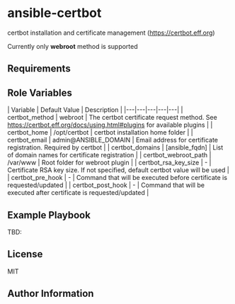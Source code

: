 ansible-certbot
===============

certbot installation and certificate management (https://certbot.eff.org)

Currently only **webroot** method is supported

Requirements
------------


Role Variables
--------------

| Variable | Default Value | Description |
|---|---|---|---|---|
| certbot_method | webroot | The certbot certificate request method. See https://certbot.eff.org/docs/using.html#plugins for available plugins | 
| certbot_home | /opt/certbot | certbot installation home folder |
| certbot_email | admin@ANSIBLE_DOMAIN | Email address for certificate registration. Required by certbot |
| certbot_domains | [ansible_fqdn] |  List of domain names for certificate registration |
| certbot_webroot_path | /var/www | Root folder for webroot plugin |
| certbot_rsa_key_size | - | Certificate RSA key size. If not specified, default certbot value will be used |
| certbot_pre_hook | - | Command that will be executed before certificate is requested/updated | 
| certbot_post_hook | - | Command that will be executed after certificate is requested/updated | 


Example Playbook
----------------

TBD: 

License
-------

MIT

Author Information
------------------


